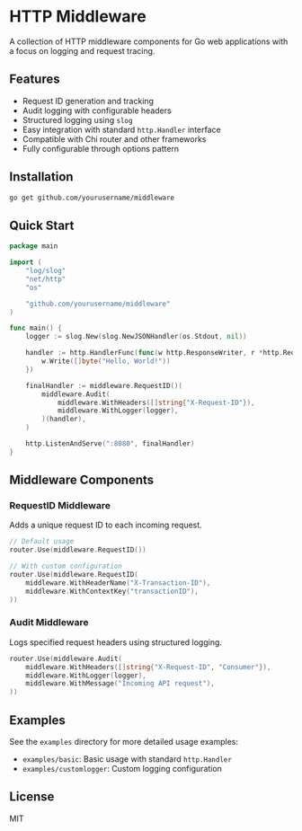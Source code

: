 # HTTP Middleware

A collection of HTTP middleware components for Go web applications with a focus on logging and request tracing.

## Features

- Request ID generation and tracking
- Audit logging with configurable headers
- Structured logging using `slog`
- Easy integration with standard `http.Handler` interface
- Compatible with Chi router and other frameworks
- Fully configurable through options pattern

## Installation

```bash
go get github.com/yourusername/middleware
```

## Quick Start

```go
package main

import (
    "log/slog"
    "net/http"
    "os"

    "github.com/yourusername/middleware"
)

func main() {
    logger := slog.New(slog.NewJSONHandler(os.Stdout, nil))

    handler := http.HandlerFunc(func(w http.ResponseWriter, r *http.Request) {
        w.Write([]byte("Hello, World!"))
    })

    finalHandler := middleware.RequestID()(
        middleware.Audit(
            middleware.WithHeaders([]string{"X-Request-ID"}),
            middleware.WithLogger(logger),
        )(handler),
    )

    http.ListenAndServe(":8080", finalHandler)
}
```

## Middleware Components

### RequestID Middleware

Adds a unique request ID to each incoming request.

```go
// Default usage
router.Use(middleware.RequestID())

// With custom configuration
router.Use(middleware.RequestID(
    middleware.WithHeaderName("X-Transaction-ID"),
    middleware.WithContextKey("transactionID"),
))
```

### Audit Middleware

Logs specified request headers using structured logging.

```go
router.Use(middleware.Audit(
    middleware.WithHeaders([]string{"X-Request-ID", "Consumer"}),
    middleware.WithLogger(logger),
    middleware.WithMessage("Incoming API request"),
))
```

## Examples

See the `examples` directory for more detailed usage examples:

- `examples/basic`: Basic usage with standard `http.Handler`
- `examples/customlogger`: Custom logging configuration

## License

MIT